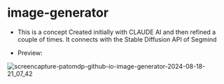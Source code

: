 # image-generator

- This is a concept Created initially with CLAUDE AI and then refined a couple of times.
It connects with the Stable Diffusion API of Segmind

- Preview:
  
![screencapture-patomdp-github-io-image-generator-2024-08-18-21_07_42](https://github.com/user-attachments/assets/7f2e369c-5198-4042-a574-861102468c33)
